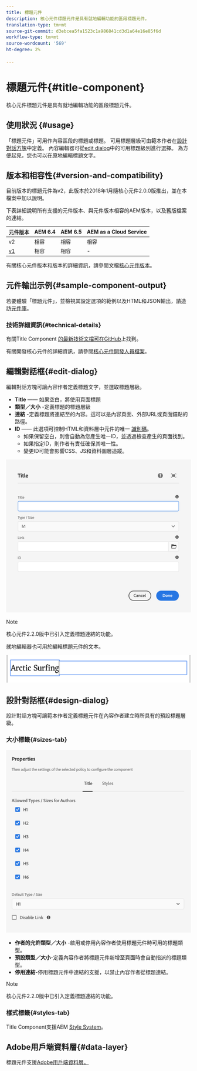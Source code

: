 ```yaml
---
title: 標題元件
description: 核心元件標題元件是具有就地編輯功能的區段標題元件。
translation-type: tm+mt
source-git-commit: d3ebcea5fa1523c1a986841cd3d1a64e16e85f6d
workflow-type: tm+mt
source-wordcount: '569'
ht-degree: 2%

---
```



# 標題元件{#title-component}

核心元件標題元件是具有就地編輯功能的區段標題元件。

## 使用狀況 {#usage}

「標題元件」可用作內容區段的標題或標題。 可用標題層級可由範本作者在[設計對話方塊](#design-dialog)中定義。 內容編輯器可從[edit dialog](#edit-dialog)中的可用標題級別進行選擇。 為方便起見，您也可以在原地編輯標題文字。

## 版本和相容性{#version-and-compatibility}

目前版本的標題元件為v2，此版本於2018年1月隨核心元件2.0.0版推出，並在本檔案中加以說明。

下表詳細說明所有支援的元件版本、與元件版本相容的AEM版本，以及舊版檔案的連結。

| 元件版本 | AEM 6.4 | AEM 6.5 | AEM as a Cloud Service  |
|---|---|---|---|
| v2 | 相容 | 相容 | 相容 |
| [v1](v1/title-v1.md) | 相容 | 相容 | - |

有關核心元件版本和版本的詳細資訊，請參閱文檔[核心元件版本](/help/versions.md)。

## 元件輸出示例{#sample-component-output}

若要體驗「標題元件」，並檢視其設定選項的範例以及HTML和JSON輸出，請造訪[元件庫](https://adobe.com/go/aem_cmp_library_title)。

### 技術詳細資訊{#technical-details}

有關Title Component [的最新技術文檔可在GitHub](https://adobe.com/go/aem_cmp_tech_title_v2)上找到。

有關開發核心元件的詳細資訊，請參閱[核心元件開發人員檔案](/help/developing/overview.md)。

## 編輯對話框{#edit-dialog}

編輯對話方塊可讓內容作者定義標題文字，並選取標題層級。

* **Title**  —— 如果空白，將使用頁面標題
* **類型／大小** -定義標題的標題層級
* **連結** -定義標題將連結至的內容。這可以是內容頁面、外部URL或頁面錨點的路徑。
* **ID**  —— 此選項可控制HTML和資料層中元件的唯一 [識別碼](/help/developing/data-layer/overview.md)。
   * 如果保留空白，則會自動為您產生唯一ID，並透過檢查產生的頁面找到。
   * 如果指定ID，則作者有責任確保其唯一性。
   * 變更ID可能會影響CSS、JS和資料圖層追蹤。

![標題元件的編輯對話方塊](/help/assets/title-edit.png)

>[!NOTE]
>
>核心元件2.2.0版中已引入定義標題連結的功能。

就地編輯器也可用於編輯標題元件的文本。

![就地編輯標題元件](/help/assets/title-edit-inline.png)

## 設計對話框{#design-dialog}

設計對話方塊可讓範本作者定義標題元件在內容作者建立時所具有的預設標題層級。

### 大小標籤{#sizes-tab}

![標題元件的設計對話方塊](/help/assets/title-design.png)

* **作者的允許類型／大小** -啟用或停用內容作者使用標題元件時可用的標題類型。
* **預設類型／大小**-定義內容作者將標題元件新增至頁面時會自動指派的標題類型。
* **停用連結**-停用標題元件中連結的支援，以禁止內容作者從標題連結。

>[!NOTE]
>
>核心元件2.2.0版中已引入定義標題連結的功能。

### 樣式標籤{#styles-tab}

Title Component支援AEM [Style System](/help/get-started/authoring.md#component-styling)。

## Adobe用戶端資料層{#data-layer}

標題元件支援[Adobe用戶端資料層。](/help/developing/data-layer/overview.md)
